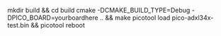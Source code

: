 mkdir build && cd build
cmake -DCMAKE_BUILD_TYPE=Debug -DPICO_BOARD=yourboardhere .. && make
picotool load pico-adxl34x-test.bin && picotool reboot
